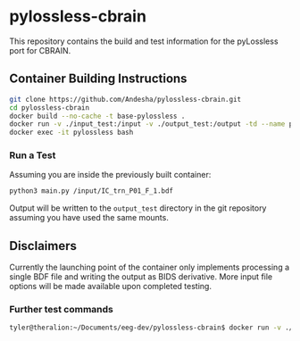 # pylossless-cbrain

This repository contains the build and test information for the pyLossless port for CBRAIN.

## Container Building Instructions

```bash
git clone https://github.com/Andesha/pylossless-cbrain.git
cd pylossless-cbrain
docker build --no-cache -t base-pylossless .
docker run -v ./input_test:/input -v ./output_test:/output -td --name pylossless base-pylossless
docker exec -it pylossless bash
```

### Run a Test

Assuming you are inside the previously built container:

```bash
python3 main.py /input/IC_trn_P01_F_1.bdf
```

Output will be written to the `output_test` directory in the git repository assuming you have used the same mounts.

## Disclaimers

Currently the launching point of the container only implements processing a single BDF file and writing the output as BIDS derivative. More input file options will be made available upon completed testing.

### Further test commands

```bash
tyler@theralion:~/Documents/eeg-dev/pylossless-cbrain$ docker run -v ./input_test:/input -v ./output_test:/output -it --entrypoint bash base-pylossless /input/IC_trn_P01_F_1.bdf 123 123
```